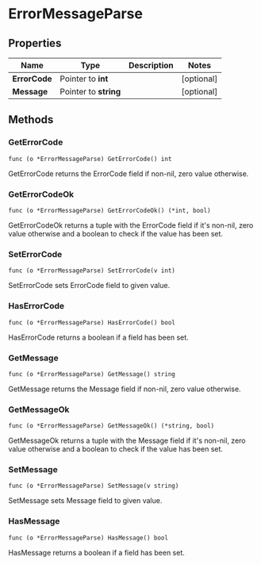 # ErrorMessageParse



## Properties

|Name | Type | Description | Notes|
|------------ | ------------- | ------------- | -------------|
|**ErrorCode** | Pointer to **int** |  | [optional] |
|**Message** | Pointer to **string** |  | [optional] |

## Methods


### GetErrorCode

`func (o *ErrorMessageParse) GetErrorCode() int`

GetErrorCode returns the ErrorCode field if non-nil, zero value otherwise.

### GetErrorCodeOk

`func (o *ErrorMessageParse) GetErrorCodeOk() (*int, bool)`

GetErrorCodeOk returns a tuple with the ErrorCode field if it's non-nil, zero value otherwise
and a boolean to check if the value has been set.

### SetErrorCode

`func (o *ErrorMessageParse) SetErrorCode(v int)`

SetErrorCode sets ErrorCode field to given value.

### HasErrorCode

`func (o *ErrorMessageParse) HasErrorCode() bool`

HasErrorCode returns a boolean if a field has been set.

### GetMessage

`func (o *ErrorMessageParse) GetMessage() string`

GetMessage returns the Message field if non-nil, zero value otherwise.

### GetMessageOk

`func (o *ErrorMessageParse) GetMessageOk() (*string, bool)`

GetMessageOk returns a tuple with the Message field if it's non-nil, zero value otherwise
and a boolean to check if the value has been set.

### SetMessage

`func (o *ErrorMessageParse) SetMessage(v string)`

SetMessage sets Message field to given value.

### HasMessage

`func (o *ErrorMessageParse) HasMessage() bool`

HasMessage returns a boolean if a field has been set.



